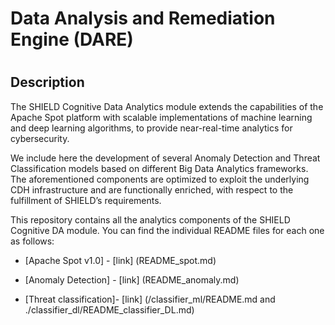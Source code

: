 # Data Analysis and Remediation Engine (DARE)
#
#

## Description
 The SHIELD Cognitive Data Analytics module extends the capabilities of the Apache Spot platform with scalable implementations of machine learning and deep learning algorithms, to provide near-real-time analytics for cybersecurity.
 
 We include here the development of several Anomaly Detection and Threat Classification models based on different Big Data Analytics frameworks. The aforementioned components are optimized to exploit the underlying CDH infrastructure and are functionally enriched, with respect to the fulfillment of SHIELD’s requirements.

This repository contains all the analytics components of the SHIELD Cognitive DA module. You can find the individual README files for each one as follows:

* [Αpache Spot v1.0] - [link] (README_spot.md)

* [Anomaly Detection] - [link] (README_anomaly.md)

* [Threat classification]- [link] (/classifier_ml/README.md and ./classifier_dl/README_classifier_DL.md)

